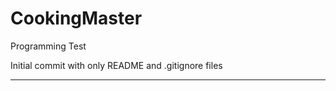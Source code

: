 # CookingMaster
Programming Test

Initial commit with only README and .gitignore files

------------------------------------------------------
